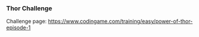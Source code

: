 ### Thor Challenge

Challenge page: https://www.codingame.com/training/easy/power-of-thor-episode-1
